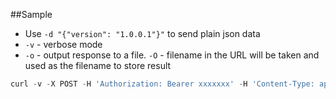##Sample
* Use `-d "{"version": "1.0.0.1"}"` to send plain json data
* `-v` - verbose mode
* `-o` - output response to a file. `-O` - filename in the URL will be taken and used as the filename to store result

```javascript
curl -v -X POST -H 'Authorization: Bearer xxxxxxx' -H 'Content-Type: application/json' http://localhost:2202/api/platforms/xxxxxx/firmware -d '@firmware.json' -o 'output.md'
```
